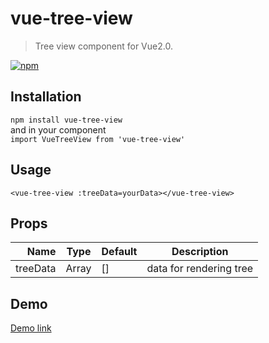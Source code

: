 # vue-tree-view

> Tree view component for Vue2.0.  

[![npm](https://img.shields.io/npm/dm/vue-tree-view.svg)](https://www.npmjs.com/package/vue-tree-view)

## Installation
`npm install vue-tree-view`  
and in your component  
`import VueTreeView from 'vue-tree-view'`  

## Usage  
`<vue-tree-view :treeData=yourData></vue-tree-view>`

## Props  
| Name | Type | Default | Description |
| ---: | --- | --- | --- |
| treeData | Array | [] | data for rendering tree |

## Demo  
[Demo link](http://tobe.engineer/tree-view-component-for-vue20.html)
